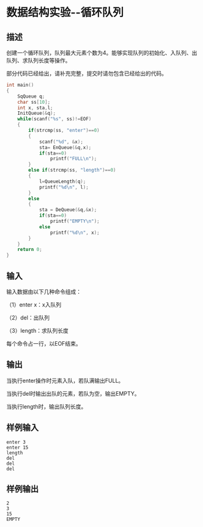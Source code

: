 # 数据结构实验--循环队列

## 描述

创建一个循环队列，队列最大元素个数为4。能够实现队列的初始化、入队列、出队列、求队列长度等操作。

部分代码已经给出，请补充完整，提交时请勿包含已经给出的代码。

```c
int main()
{
    SqQueue q;
    char ss[10]; 
    int x, sta,l; 
    InitQueue(&q); 
    while(scanf("%s", ss)!=EOF) 
    {
        if(strcmp(ss, "enter")==0)
        {
            scanf("%d", &x);
            sta= EnQueue(&q,x);
            if(sta==0)
                printf("FULL\n"); 
        }
        else if(strcmp(ss, "length")==0)
        {
            l=QueueLength(q); 
            printf("%d\n", l);
        }
        else
        {
            sta = DeQueue(&q,&x);
            if(sta==0)
                printf("EMPTY\n"); 
            else
                printf("%d\n", x);
        } 
    }
    return 0;
}
```

## 输入

输入数据由以下几种命令组成：

（1）enter x：x入队列

（2）del：出队列

（3）length：求队列长度

每个命令占一行，以EOF结束。

## 输出

当执行enter操作时元素入队，若队满输出FULL。

当执行del时输出出队的元素，若队为空，输出EMPTY。

当执行length时，输出队列长度。

## 样例输入

```
enter 3
enter 15
length
del
del
del
```

## 样例输出

```
2
3
15
EMPTY
```